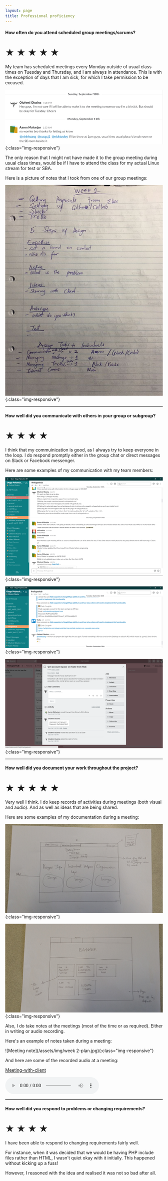 ```yaml
---
layout: page
title: Professional proficiency
---
```


#### How often do you attend scheduled group meetings/scrums?

# ★ ★ ★ ★ ★

My team has scheduled meetings every Monday outside of usual class times on Tuesday and Thursday, and I am always in attendance. 
This is with the exception of days that I am sick, for which I take permission to be excused.

![Excusing myself from meeting](/assets/img/absence-excuse.png){:class="img-responsive"}
 

The only reason that I might not have made it to the group meeting during usual class times, would be if  I have to 
attend the class for my actual Linux stream for test or SBA.

Here is a picture of notes that I took from one of our group meetings:

![Group Meeting Notes](/assets/img/week1-plan.jpg){:class="img-responsive"}

--------------------------------------------------------------------------------------



#### How well did you communicate with others in your group or subgroup?

# ★ ★ ★ ★

I think that my commuinication is good, as I always try to keep everyone in the loop. I do respond promptly either in the
group chat or direct messages on Slack or Facebook messenger.


Here are some examples of my communication with my team members:


![Chat on Slack](/assets/img/communication.png){:class="img-responsive"}


![Chat on Slack](/assets/img/communication2.png){:class="img-responsive"}


![Comment on Trello](/assets/img/communication3.png){:class="img-responsive"}


--------------------------------------------------------------------------------------



#### How well did you document your work throughout the project?

# ★ ★ ★ ★ ★

Very well I think. I do keep records of activities during meetings (both visual and audio). And as well as ideas that are being shared.

Here are some examples of my documentation during a meeting:

![Wireframe](/assets/img/wireframe1.jpg){:class="img-responsive"}

![Wireframe](/assets/img/wireframe2.jpg){:class="img-responsive"}

Also, I do take notes at the meetings (most of the time or as required). Either in writing or audio recording.

Here's an example of notes taken during a meeting:

![Meeting note](/assets/img/week 2-plan.jpg){:class="img-responsive"}

And here are some of the recorded audio at a meeting:

[Meeting-with-client](/assets/audio/Meeting-with-client.mp3)


![RefHub-Client-Briefing](/assets/audio/RefHub-Client-Briefing.mp3)




--------------------------------------------------------------------------------------



#### How well did you respond to problems or changing requirements?

# ★ ★ ★ ★


I have been able to respond to changing requirements fairly well. 

For instance, when it was decided that
we would be having PHP include files rather than HTML, I wasn't quiet okay with it initially. This happened without kicking
up a fuss!

However, I reasoned with the idea and realised it was not so bad after all.
